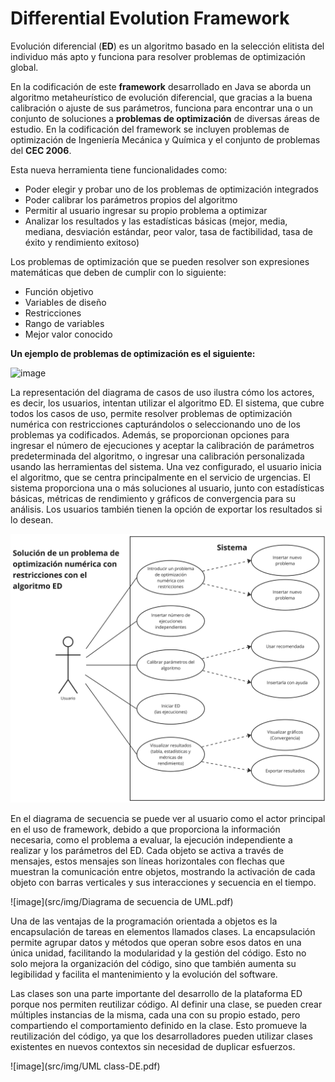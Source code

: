 # Differential Evolution Framework

Evolución diferencial (**ED**) es un algoritmo basado en la selección elitista del individuo más apto y funciona para resolver problemas de optimización global.

En la codificación de este **framework** desarrollado en Java se aborda un algoritmo metaheurístico de evolución diferencial,
que gracias a la buena calibración o ajuste de sus parámetros, funciona para encontrar
una o un conjunto de soluciones a **problemas de optimización** de diversas áreas de
estudio. En la codificación del framework se
incluyen problemas de optimización de Ingeniería Mecánica y Química y el conjunto de problemas del **CEC 2006**.

Esta nueva herramienta tiene funcionalidades como: 

- Poder elegir y probar uno de los problemas de optimización integrados
- Poder calibrar los parámetros propios del algoritmo
- Permitir al usuario ingresar su propio problema a optimizar
- Analizar los resultados y las estadísticas básicas (mejor, media, mediana, desviación estándar, peor valor, tasa de factibilidad, tasa de éxito y rendimiento exitoso)

Los problemas de optimización que se pueden resolver son expresiones matemáticas que deben de cumplir con lo siguiente:

- Función objetivo
- Variables de diseño
- Restricciones
- Rango de variables
- Mejor valor conocido

**Un ejemplo de problemas de optimización es el siguiente:**

![image](https://user-images.githubusercontent.com/52833089/155066384-74753153-a297-40f4-9eab-2e0c77b1e1ef.png)

La representación del diagrama de casos de uso ilustra cómo los actores, es decir, los usuarios, intentan utilizar el algoritmo ED. El sistema, que cubre todos los casos de uso, permite resolver problemas de optimización numérica con restricciones capturándolos o seleccionando uno de los problemas ya codificados. Además, se proporcionan opciones para ingresar el número de ejecuciones y aceptar la calibración de parámetros predeterminada del algoritmo, o ingresar una calibración personalizada usando las herramientas del sistema. Una vez configurado, el usuario inicia el algoritmo, que se centra principalmente en el servicio de urgencias. El sistema proporciona una o más soluciones al usuario, junto con estadísticas básicas, métricas de rendimiento y gráficos de convergencia para su análisis. Los usuarios también tienen la opción de exportar los resultados si lo desean.

![image](https://github.com/celemibe/FrameworkDE_v1.0/blob/main/src/img/Casos%20de%20uso.jpg)

En el diagrama de secuencia se puede ver al usuario como el actor principal en el uso de framework, debido a que proporciona la información necesaria, como el problema a evaluar, la ejecución independiente a realizar y los parámetros del ED. Cada objeto se activa a través de mensajes, estos mensajes son líneas horizontales con flechas que muestran la comunicación entre objetos, mostrando la activación de cada objeto con barras verticales y sus interacciones y secuencia en el tiempo. 

![image](src/img/Diagrama de secuencia de UML.pdf)

Una de las ventajas de la programación orientada a objetos es la encapsulación de tareas en elementos llamados clases. La encapsulación permite agrupar datos y métodos que operan sobre esos datos en una única unidad, facilitando la modularidad y la gestión del código. Esto no solo mejora la organización del código, sino que también aumenta su legibilidad y facilita el mantenimiento y la evolución del software.

Las clases son una parte importante del desarrollo de la plataforma ED porque nos permiten reutilizar código. Al definir una clase, se pueden crear múltiples instancias de la misma, cada una con su propio estado, pero compartiendo el comportamiento definido en la clase. Esto promueve la reutilización del código, ya que los desarrolladores pueden utilizar clases existentes en nuevos contextos sin necesidad de duplicar esfuerzos.

![image](src/img/UML class-DE.pdf)
















